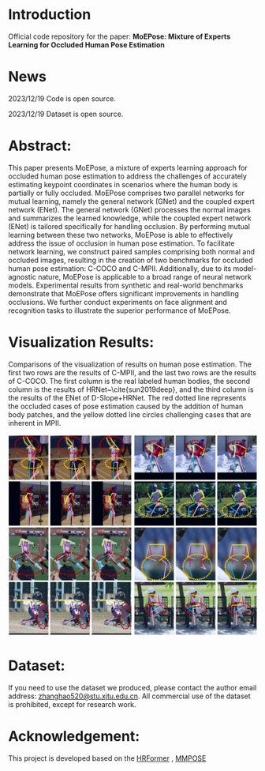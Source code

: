 # **Introduction**
Official code repository for the paper:
**MoEPose: Mixture of Experts Learning for Occluded Human Pose Estimation**

# **News**
2023/12/19 Code is open source.

2023/12/19 Dataset is open source.


# **Abstract**:

This paper presents MoEPose, a mixture of experts learning approach for occluded human pose estimation to address the challenges of accurately estimating keypoint coordinates in scenarios where the human body is partially or fully occluded. MoEPose comprises two parallel networks for mutual learning, namely the general network (GNet) and the coupled expert network (ENet). The general network (GNet) processes the normal images and summarizes the learned knowledge, while the coupled expert network (ENet) is tailored specifically for handling occlusion. By performing mutual learning between these two networks, MoEPose is able to effectively address the issue of occlusion in human pose estimation.
To facilitate network learning, we construct paired samples comprising both normal and occluded images, resulting in the creation of two benchmarks for occluded human pose estimation: C-COCO and C-MPII. Additionally, due to its model-agnostic nature, MoEPose is applicable to a broad range of neural network models. Experimental results from synthetic and real-world benchmarks demonstrate that MoEPose offers significant improvements in handling occlusions. We further conduct experiments on face alignment and recognition tasks to illustrate the superior performance of MoEPose.

# **Visualization Results**:
Comparisons of the visualization of results on human pose estimation. The first two rows are the results of C-MPII, and the last two rows are the results of C-COCO. The first column is the real labeled human bodies, the second column is the results of HRNet~\cite{sun2019deep}, and the third column is the results of the ENet of D-Slope+HRNet. The red dotted line represents the occluded cases of pose estimation caused by the addition of human body patches, and the yellow dotted line circles challenging cases that are inherent in MPII.
<p align="center">
    <img src='figs/visual.jpg' width=900/>
</p>


# **Dataset**:
If you need to use the dataset we produced, please contact the author email address: zhanghao520@stu.xjtu.edu.cn. All commercial use of the dataset is prohibited, except for research work.

# **Acknowledgement**:
This project is developed based on the [HRFormer](https://github.com/HRNet/HRFormer) , [MMPOSE](https://github.com/open-mmlab/mmpose)
